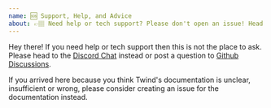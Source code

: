 ```yaml
---
name: 🆘 Support, Help, and Advice
about: 👉🏽 Need help or tech support? Please don't open an issue! Head to [Github Discussion](https://github.com/tw-in-js/twind/discussions) or [Discord Chat](https://discord.com/invite/2aP5NkszvD).
---
```


Hey there! If you need help or tech support then this is not the place to ask. Please head to the [Discord Chat](https://discord.com/invite/2aP5NkszvD)
instead or post a question to [Github Discussions](https://github.com/tw-in-js/twind/discussions).

If you arrived here because you think Twind's documentation is unclear, insufficient or wrong, please consider creating an issue for the documentation
instead.
